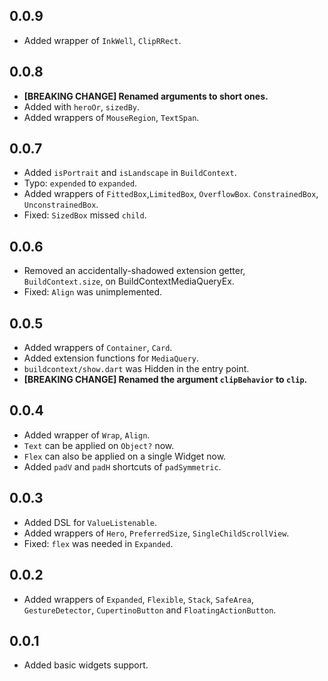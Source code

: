 ## 0.0.9

* Added wrapper of `InkWell`, `ClipRRect`.

## 0.0.8

* **[BREAKING CHANGE] Renamed arguments to short ones.**
* Added with `heroOr`, `sizedBy`.
* Added wrappers of `MouseRegion`, `TextSpan`.

## 0.0.7

* Added `isPortrait` and `isLandscape` in `BuildContext`.
* Typo: `expended` to `expanded`.
* Added wrappers of `FittedBox`,`LimitedBox`, `OverflowBox`. `ConstrainedBox`, `UnconstrainedBox`.
* Fixed: `SizedBox` missed `child`.

## 0.0.6

* Removed an accidentally-shadowed extension getter, `BuildContext.size`, on BuildContextMediaQueryEx.
* Fixed: `Align` was unimplemented.

## 0.0.5

* Added wrappers of `Container`, `Card`.
* Added extension functions for `MediaQuery`.
* `buildcontext/show.dart` was Hidden in the entry point.
* **[BREAKING CHANGE] Renamed the argument `clipBehavior` to `clip`.**

## 0.0.4

* Added wrapper of `Wrap`, `Align`.
* `Text` can be applied on `Object?` now.
* `Flex` can also be applied on a single Widget now.
* Added `padV` and `padH` shortcuts of `padSymmetric`.

## 0.0.3

* Added DSL for `ValueListenable`.
* Added wrappers of `Hero`, `PreferredSize`, `SingleChildScrollView`.
* Fixed: `flex` was needed in `Expanded`.

## 0.0.2

* Added wrappers of `Expanded`, `Flexible`, `Stack`, `SafeArea`, `GestureDetector`, `CupertinoButton`
  and `FloatingActionButton`.

## 0.0.1

* Added basic widgets support.
